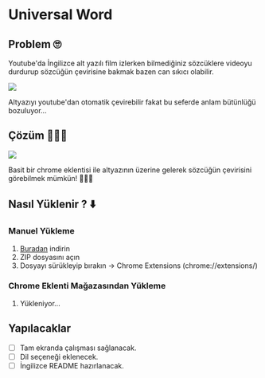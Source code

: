 # Universal Word

## Problem 🙄
  Youtube'da İngilizce alt yazılı film izlerken bilmediğiniz sözcüklere videoyu durdurup sözcüğün çevirisine bakmak bazen can sıkıcı olabilir.

  ![](https://thumbs.gfycat.com/AgedZanyDartfrog-size_restricted.gif)

  Altyazıyı youtube'dan otomatik çevirebilir fakat bu seferde anlam bütünlüğü bozuluyor...


## Çözüm 🎊🎉🎈

  ![](https://thumbs.gfycat.com/NippyBlackandwhiteElkhound-size_restricted.gif)

  Basit bir chrome eklentisi ile altyazının üzerine gelerek sözcüğün çevirisini görebilmek mümkün! 🎊🎉🎈

## Nasıl Yüklenir ? ⬇️
  ### Manuel Yükleme
  1. [Buradan](https://github.com/yasinguzel/universal-word/releases/download/v1.0.0/universal-word.zip) indirin
  2. ZIP dosyasını açın
  3. Dosyayı sürükleyip bırakın -> Chrome Extensions (chrome://extensions/)

  ### Chrome Eklenti Mağazasından Yükleme
  1. Yükleniyor...

## Yapılacaklar

- [ ] Tam ekranda çalışması sağlanacak.
- [ ] Dil seçeneği eklenecek.
- [ ] İngilizce README hazırlanacak.
